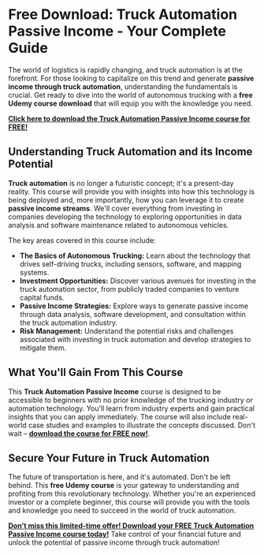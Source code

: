 # Free Download: Truck Automation Passive Income - Your Complete Guide

The world of logistics is rapidly changing, and truck automation is at the forefront. For those looking to capitalize on this trend and generate **passive income through truck automation**, understanding the fundamentals is crucial. Get ready to dive into the world of autonomous trucking with a **free Udemy course download** that will equip you with the knowledge you need.

[**Click here to download the Truck Automation Passive Income course for FREE!**](https://udemywork.com/truck-automation-passive-income)

## Understanding Truck Automation and its Income Potential

**Truck automation** is no longer a futuristic concept; it's a present-day reality.  This course will provide you with insights into how this technology is being deployed and, more importantly, how you can leverage it to create **passive income streams**.  We'll cover everything from investing in companies developing the technology to exploring opportunities in data analysis and software maintenance related to autonomous vehicles.

The key areas covered in this course include:

*   **The Basics of Autonomous Trucking:** Learn about the technology that drives self-driving trucks, including sensors, software, and mapping systems.
*   **Investment Opportunities:** Discover various avenues for investing in the truck automation sector, from publicly traded companies to venture capital funds.
*   **Passive Income Strategies:** Explore ways to generate passive income through data analysis, software development, and consultation within the truck automation industry.
*   **Risk Management:** Understand the potential risks and challenges associated with investing in truck automation and develop strategies to mitigate them.

## What You'll Gain From This Course

This **Truck Automation Passive Income** course is designed to be accessible to beginners with no prior knowledge of the trucking industry or automation technology. You'll learn from industry experts and gain practical insights that you can apply immediately. The course will also include real-world case studies and examples to illustrate the concepts discussed. Don't wait – **[download the course for FREE now!](https://udemywork.com/truck-automation-passive-income)**.

## Secure Your Future in Truck Automation

The future of transportation is here, and it's automated. Don't be left behind. This **free Udemy course** is your gateway to understanding and profiting from this revolutionary technology.  Whether you're an experienced investor or a complete beginner, this course will provide you with the tools and knowledge you need to succeed in the world of truck automation.

[**Don't miss this limited-time offer! Download your FREE Truck Automation Passive Income course today!**](https://udemywork.com/truck-automation-passive-income) Take control of your financial future and unlock the potential of passive income through truck automation!
